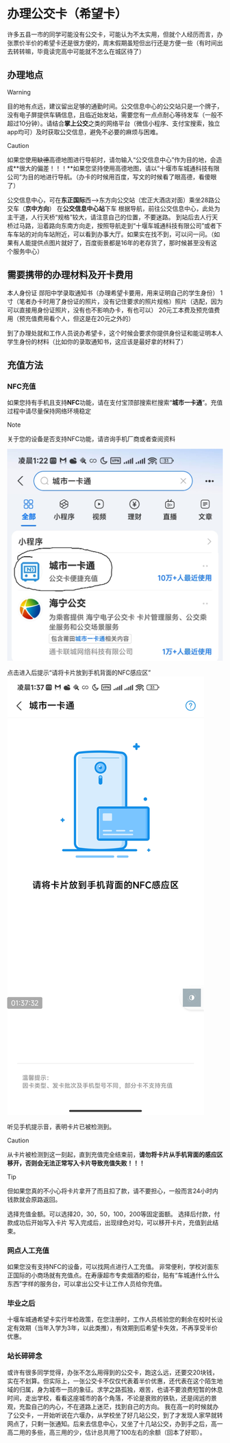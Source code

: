 # 办理公交卡（希望卡）
许多五县一市的同学可能没有公交卡，可能认为不太实用，但就个人经历而言，办张票价半价的希望卡还是很方便的，周末假期虽短但出行还是方便一些（有时间出去转转嘛，毕竟读完高中可能就不怎么在城区待了）

## 办理地点

> [!WARNING]
> 目的地有点远，建议留出足够的通勤时间。公交信息中心的公交站只是一个牌子，没有电子屏提供车辆信息，且临近始发站，需要您有一点点耐心等待发车（一般不超过10分钟）。请结合**掌上公交**之类的网络平台（微信小程序、支付宝搜索，独立app均可）及时获取公交信息，避免不必要的麻烦与困难。

> [!CAUTION]
> 如果您使用~~缺德~~高德地图进行导航时，请勿输入“公交信息中心”作为目的地，会造成**很大的偏差！！！**如果您坚持使用高德地图，请以“十堰市车城通科技有限公司”为目的地进行导航。（办卡的时候用百度，写文的时候看了眼高德，看傻眼了）

公交信息中心，可在**东正国际**西-->东方向公交站（宏正大酒店对面）乘坐28路公交车（**京中方向**） 在**公交信息中心站**下车
根据导航，前往公交信息中心，此处为主干道，人行天桥“规格”较大，请注意自己的位置，不要迷路。
到站后去人行天桥过马路，沿着路向东南方向走，按照导航走到“十堰车城通科技有限公司”或者下车车站的对向车站附近，可以看到办事大厅。如果实在找不到，可以问一问。（如果有人能提供点图片就好了，百度街景都是16年的老存货了，那时候甚至没有这个服务中心）

## 需要携带的办理材料及开卡费用
本人身份证
郧阳中学录取通知书（办理希望卡要用，用来证明自己的学生身份）
1寸（笔者办卡时用了身份证的照片，没有记住要求的照片规格）照片（选配，因为可以直接用身份证照片，没有也不影响办卡，有也可以）
20元工本费及预充值费用（预充值费用看个人，但这是在20元之外的）

到了办理处就和工作人员说办希望卡，这个时候会要求你提供身份证和能证明本人学生身份的材料（比如你的录取通知书，这应该是最好拿的材料了）

## 充值方法
### NFC充值
如果您持有手机且支持**NFC**功能，请在支付宝顶部搜索栏搜索“**城市一卡通**”。充值过程中请尽量保持网络环境稳定
> [!NOTE]
> 关于您的设备是否支持NFC功能，请咨询手机厂商或者查阅资料

![支付宝搜索结果](./alipay-nfc-chongzhi.jpg)

点击进入后提示“请将卡片放到手机背面的NFC感应区”
![城市一卡通小程序提示](./alipay-nfc-start.jpg)

听见手机提示音，表明卡片已被检测到。
> [!CAUTION]
> 从卡片被检测到这一刻起，直到充值完全结束前，**请勿将卡片从手机背面的感应区移开，否则会无法正常写入卡片导致充值失败！！！**

> [!TIP]
> 但如果您真的不小心将卡片拿开了而且扣了款，请不要担心，一般而言24小时内钱款就会原路返回。

选择充值金额。可以选择20，30，50，100，200等固定面额。
选择后付款，付款成功后开始写入卡片
写入完成后，出现绿色对勾，可以移开卡片，充值到此结束。

### 网点人工充值
如果您没有支持NFC的设备，可以找网点进行人工充值。
非常便利，学校对面东正国际的小商场就有充值点。在寿康超市专卖烟酒的柜台，贴有“车城通什么什么东西”字样的服务台，可以拿出公交卡让工作人员给你充值。

### 毕业之后
十堰车城通希望卡实行年检政策，在您注册时，工作人员核验您的剩余在校时长设定有效期（当年入学为3年，以此类推），有效期到后希望卡失效，不再享受半价优惠。


### 站长碎碎念
或许有很多同学觉得，办张不怎么用得到的公交卡，跑这么远，还要交20块钱，实在不划算。但实际上，一张公交卡不仅仅代表着半价优惠，还代表在这个陌生地域的归属，身为城市一员的象征。求学之路孤独，艰苦，也请不要浪费短暂的休息时间，走出学校，看看这座城市的各个角落，不论是衰败的铁轨，还是阔远的景观，充盈自己的内心，不在道路上迷茫，找到自己的方向。
我在高一的时候就办了公交卡，一开始听说在六堰办，从学校坐了好几站公交，到了才发现人家早就转网点了，只剩一张通知。后来去信息中心，又坐了十几站公交，办到手之后，高一高二用的多些，高三用的少，估计总共用了100左右的余额（回本了好耶）。